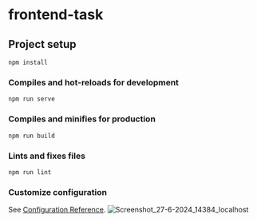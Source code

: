 # frontend-task

## Project setup
```
npm install
```

### Compiles and hot-reloads for development
```
npm run serve
```

### Compiles and minifies for production
```
npm run build
```

### Lints and fixes files
```
npm run lint
```

### Customize configuration
See [Configuration Reference](https://cli.vuejs.org/config/).
![Screenshot_27-6-2024_14384_localhost](https://github.com/MohamedEslam04/Design-task/assets/60846785/814c9230-fe46-4689-9aee-15482ccaad5d)
